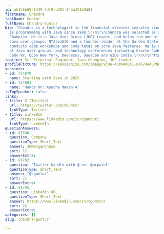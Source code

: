 ```yaml
---
id: ab1b8b69-f449-4df9-b391-243a391b9d01
firstName: Chandra
lastName: Guntur
fullName: Chandra Guntur
bio: "Chandra is a technologist in the financial services industry since 2003 and
  is programming with Java since 1998.\r\n\r\nChandra was selected as a 2019 Java
  Champion. He is a Java User Group (JUG) Leader, and helps run one of the largest
  Java user groups, NYJavaSIG and a founder-leader at the Garden State JUG.\r\n\r\nChandra
  conducts code workshops and Code Katas on core Java features. He is a frequent speaker
  at Java user groups, and technology conferences including Oracle CodeOne, Oracle
  Code NY, QCon New York, Devnexus, DawsCon and GIDS India.\r\n\r\nhttps://github.com/c-guntur/current-abstracts/blob/master/AboutChandraGuntur.adoc\r\n"
tagLine: Sr. Principal Engineer, Java Champion, JUG Leader
profilePicture: https://sessionize.com/image/9c8e-400o400o1-D4674eAuPNWvtthbVLUFgr.jpg
sessions:
- id: 754870
  name: Starting with Java in 2025
- id: 754901
  name: 'Hands On: Apache Maven 4'
isTopSpeaker: false
links:
- title: X (Twitter)
  url: https://twitter.com/CGuntur
  linkType: Twitter
- title: LinkedIn
  url: https://www.linkedin.com/in/cguntur/
  linkType: LinkedIn
questionAnswers:
- id: 81698
  question: Company
  questionType: Short_Text
  answer: JPMorganChase
  sort: 17
  answerExtra:
- id: 81702
  question: 'Twitter handle with @ ex: @prpatel'
  questionType: Short_Text
  answer: "@cguntur"
  sort: 21
  answerExtra:
- id: 81705
  question: LinkedIn URL
  questionType: Short_Text
  answer: https://www.linkedin.com/in/cguntur/
  sort: 22
  answerExtra:
categories: []
slug: chandra-guntur

---
```

